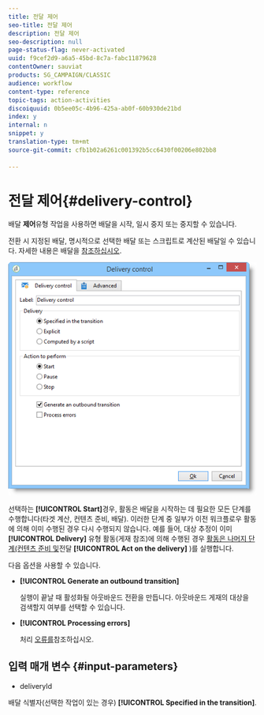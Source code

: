 ```yaml
---
title: 전달 제어
seo-title: 전달 제어
description: 전달 제어
seo-description: null
page-status-flag: never-activated
uuid: f9cef2d9-a6a5-45bd-8c7a-fabc11879628
contentOwner: sauviat
products: SG_CAMPAIGN/CLASSIC
audience: workflow
content-type: reference
topic-tags: action-activities
discoiquuid: 0b5ee05c-4b96-425a-ab0f-60b930de21bd
index: y
internal: n
snippet: y
translation-type: tm+mt
source-git-commit: cfb1b02a6261c001392b5cc6430f00206e802bb8

---
```



# 전달 제어{#delivery-control}

배달 **제어**&#x200B;유형 작업을 사용하면 배달을 시작, 일시 중지 또는 중지할 수 있습니다.

전환 시 지정된 배달, 명시적으로 선택한 배달 또는 스크립트로 계산된 배달일 수 있습니다. 자세한 내용은 배달을 [참조하십시오](../../workflow/using/delivery.md).

![](assets/edit_diffusion_act.png)

선택하는 **[!UICONTROL Start]**&#x200B;경우, 활동은 배달을 시작하는 데 필요한 모든 단계를 수행합니다(타겟 계산, 컨텐츠 준비, 배달). 이러한 단계 중 일부가 이전 워크플로우 활동에 의해 이미 수행된 경우 다시 수행되지 않습니다. 예를 들어, 대상 추정이 이미 **[!UICONTROL Delivery]** 유형 활동(게재 참조)에 의해 수행된 경우 [활동은 나머지 단계(컨텐츠 준비 및](../../workflow/using/delivery.md)전달 **[!UICONTROL Act on the delivery]** )를 실행합니다.

다음 옵션을 사용할 수 있습니다.

* **[!UICONTROL Generate an outbound transition]**

   실행이 끝날 때 활성화될 아웃바운드 전환을 만듭니다. 아웃바운드 게재의 대상을 검색할지 여부를 선택할 수 있습니다.

* **[!UICONTROL Processing errors]**

   처리 [오류를](../../workflow/using/monitoring-workflow-execution.md#processing-errors)참조하십시오.

## 입력 매개 변수 {#input-parameters}

* deliveryId

배달 식별자(선택한 작업이 있는 경우) **[!UICONTROL Specified in the transition]**.
